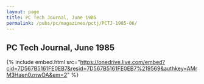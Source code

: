 ```yaml
---
layout: page
title: PC Tech Journal, June 1985
permalink: /pubs/pc/magazines/pctj/PCTJ-1985-06/
---
```


PC Tech Journal, June 1985
--------------------------

{% include embed.html src="https://onedrive.live.com/embed?cid=7D567B5161FE0EB7&resid=7D567B5161FE0EB7%219569&authkey=AMrM3Haen0znwOA&em=2" %}
